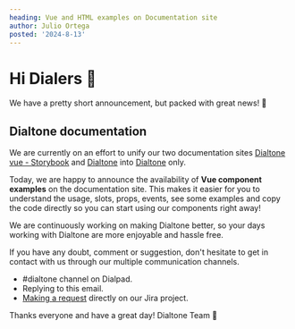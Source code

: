 ```yaml
---
heading: Vue and HTML examples on Documentation site
author: Julio Ortega
posted: '2024-8-13'
---
```


<BlogPost :author="$frontmatter.author" :posted="parse($frontmatter.posted, 'y-M-d', new Date())" :heading="$frontmatter.heading">

# Hi Dialers 💜

We have a pretty short announcement, but packed with great news! 🥳

## Dialtone documentation

We are currently on an effort to unify our two documentation sites [Dialtone vue - Storybook](https://dialtone.dialpad.com/vue) and [Dialtone](https://dialtone.dialpad.com) into [Dialtone](https://dialtone.dialpad.com) only.

Today, we are happy to announce the availability of **Vue component examples** on the documentation site. This makes it easier for you to understand the usage, slots, props, events, see some examples and copy the code directly so you can start using our components right away!

We are continuously working on making Dialtone better, so your days working with Dialtone are more enjoyable and hassle free.

If you have any doubt, comment or suggestion, don't hesitate to get in contact with us through our multiple communication channels.

- #dialtone channel on Dialpad.
- Replying to this email.
- [Making a request](https://dialpad.atlassian.net/secure/CreateIssue.jspa?issuetype=10975&pid=12508) directly on our Jira project.

Thanks everyone and have a great day!
Dialtone Team 💜

</BlogPost>

<script setup>
import BlogPost from '@baseComponents/BlogPost.vue';
import { parse } from 'date-fns';
</script>

